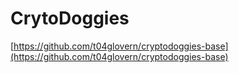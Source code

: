# CrytoDoggies

[https://github.com/t04glovern/cryptodoggies-base](https://github.com/t04glovern/cryptodoggies-base)



